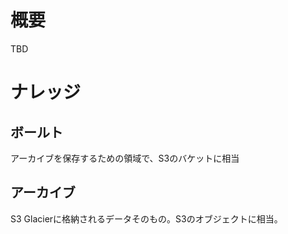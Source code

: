 # 概要
TBD

# ナレッジ
## ボールト
アーカイブを保存するための領域で、S3のバケットに相当

## アーカイブ
S3 Glacierに格納されるデータそのもの。S3のオブジェクトに相当。
